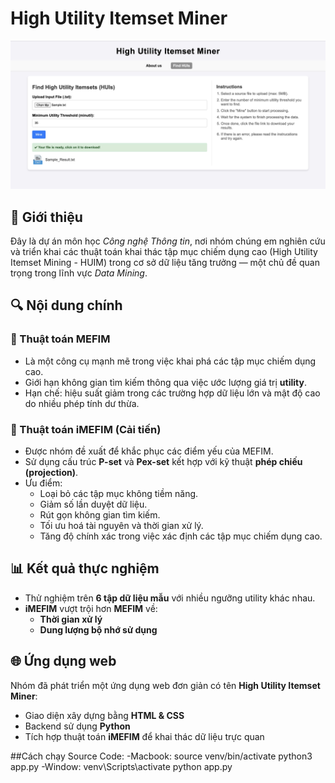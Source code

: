 # High Utility Itemset Miner

![](web.jpg)

## 📌 Giới thiệu

Đây là dự án môn học _Công nghệ Thông tin_, nơi nhóm chúng em nghiên cứu và triển khai các thuật toán khai thác tập mục chiếm dụng cao (High Utility Itemset Mining - HUIM) trong cơ sở dữ liệu tăng trưởng — một chủ đề quan trọng trong lĩnh vực _Data Mining_.

## 🔍 Nội dung chính

### 🧠 Thuật toán MEFIM

- Là một công cụ mạnh mẽ trong việc khai phá các tập mục chiếm dụng cao.
- Giới hạn không gian tìm kiếm thông qua việc ước lượng giá trị **utility**.
- Hạn chế: hiệu suất giảm trong các trường hợp dữ liệu lớn và mật độ cao do nhiều phép tính dư thừa.

### 🚀 Thuật toán iMEFIM (Cải tiến)

- Được nhóm đề xuất để khắc phục các điểm yếu của MEFIM.
- Sử dụng cấu trúc **P-set** và **Pex-set** kết hợp với kỹ thuật **phép chiếu (projection)**.
- Ưu điểm:
  - Loại bỏ các tập mục không tiềm năng.
  - Giảm số lần duyệt dữ liệu.
  - Rút gọn không gian tìm kiếm.
  - Tối ưu hoá tài nguyên và thời gian xử lý.
  - Tăng độ chính xác trong việc xác định các tập mục chiếm dụng cao.

## 📊 Kết quả thực nghiệm

- Thử nghiệm trên **6 tập dữ liệu mẫu** với nhiều ngưỡng utility khác nhau.
- **iMEFIM** vượt trội hơn **MEFIM** về:
  - **Thời gian xử lý**
  - **Dung lượng bộ nhớ sử dụng**

## 🌐 Ứng dụng web

Nhóm đã phát triển một ứng dụng web đơn giản có tên **High Utility Itemset Miner**:

- Giao diện xây dựng bằng **HTML & CSS**
- Backend sử dụng **Python**
- Tích hợp thuật toán **iMEFIM** để khai thác dữ liệu trực quan

##Cách chạy Source Code:
-Macbook:
source venv/bin/activate
python3 app.py
-Window:
venv\Scripts\activate
python app.py
